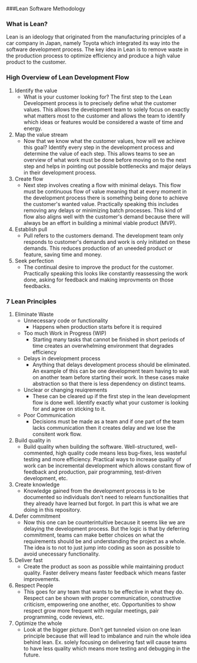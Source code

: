 ###Lean Software Methodology
### What is Lean?
Lean is an ideology that originated from the manufacturing principles of a car company in Japan, namely Toyota which integrated its way into the software development process. The key idea in Lean is to remove waste in the production process to optimize efficiency and produce a high value product to the customer. 

### High Overview of Lean Development Flow
1. Identify the value
   - What is your customer looking for? The first step to the Lean Development process is to precisely define what the customer values. This allows the development team to solely focus on exactly what matters most to the customer and allows the team to identify which ideas or features would be considered a waste of time and energy.
2. Map the value stream
   - Now that we know what the customer values, how will we achieve this goal? Identify every step in the development process and determine the value of each step. This allows teams to see an overview of what work must be done before moving on to the next step and helps in pointing out possible bottlenecks and major delays in their development process.
3. Create flow
   - Next step involves creating a flow with minimal delays. This flow must be continuous flow of value meaning that at every moment in the development process there is something being done to achieve the customer's wanted value. Practically speaking this includes removing any delays or minimizing batch processes. This kind of flow also aligns well with the customer's demand because there will always be an effort in building a minimal viable product (MVP).
4. Establish pull
   - Pull refers to the customers demand. The development team only responds to customer's demands and work is only initiated on these demands. This reduces production of an uneeded product or feature, saving time and money.
5. Seek perfection
   - The continual desire to improve the product for the customer. Practically speaking this looks like constantly reassessing the work done, asking for feedback and making improvments on those feedbacks.
  
### 7 Lean Principles
1. Eliminate Waste
   - Unnecessary code or functionality
      - Happens when production starts before it is required
   - Too much Work in Progress (WIP)
      - Starting many tasks that cannot be finished in short periods of time creates an overwhelming environment that degrades efficiency
   - Delays in development process
      - Anything that delays development process should be eliminated. An example of this can be one development team having to wait on another team before starting their work. In these cases make abstraction so that there is less dependency on distinct teams.
   - Unclear or changing reuiqrements
      - These can be cleared  up if the first step in the lean development flow is done well. Identify exactly what your customer is looking for and agree on sticking to it.
   - Poor Communication
      - Decisions must be made as a team and if one part of the team lacks communication then it creates delay and we lose the consitent work flow.
2. Build quality in
   - Build quality when building the software. Well-structured, well-commented, high quality code means less bug-fixes, less wasteful testing and more efficiency. Practical ways to increase quality of work can be incremental development which allows constant flow of feedback and production, pair programming, test-driven development, etc.
3. Create knowledge
   - Knowledge gained from the development process is to be documented so individuals don't need to relearn functionalities that they already have learned but forgot. In part this is what we are doing in this repository.
4. Defer commitment
   - Now this one can be counterintuitive because it seems like we are delaying the development process. But the logic is that by deferring commitment, teams can make better choices on what the requirements should be and understanding the project as a whole. The idea is to not to just jump into coding as soon as possible to avoid unecessary functionality.
5. Deliver fast
   - Create the product as soon as possible while maintaining product quality. Faster delivery means faster feedback which means faster improvements.
6. Respect People
   - This goes for any team that wants to be effective in what they do. Respect can be shown with proper communication, constructive criticism, empowering one another, etc. Opportunities to show respect grow more frequent with regular meetings, pair programming, code reviews, etc.
7. Optimize the whole
   -  Look at the bigger picture. Don't get tunneled vision on one lean principle because that will lead to imbalance and ruin the whole idea behind lean. Ex. solely focusing on delivering fast will cause teams to have less quality which means more testing and debugging in the future.
